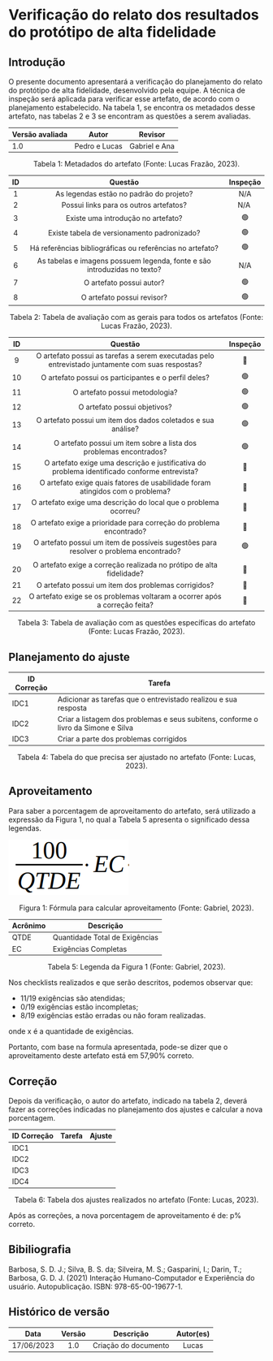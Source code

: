 # Verificação do relato dos resultados do protótipo de alta fidelidade

## Introdução

O presente documento apresentará a verificação do planejamento do relato do protótipo de alta fidelidade, desenvolvido pela equipe. A técnica de inspeção será aplicada para verificar esse artefato, de acordo com o planejamento estabelecido. Na tabela 1, se encontra os metadados desse artefato, nas tabelas 2 e 3 se encontram as questões a serem avaliadas.

<center>

| Versão avaliada | Autor         | Revisor       |
| --------------- | ------------- | ------------- |
| 1.0             | Pedro e Lucas | Gabriel e Ana |

</center>

<div style="text-align: center">
<p> Tabela 1: Metadados do artefato (Fonte: Lucas Frazão, 2023). </p>
</div>

| ID  |                                 Questão                                  | Inspeção |
| :-: | :----------------------------------------------------------------------: | :------: |
|  1  |                 As legendas estão no padrão do projeto?                  |   N/A    |
|  2  |                  Possui links para os outros artefatos?                  |  N/A ​   |
|  3  |                    Existe uma introdução no artefato?                    |    🟢    |
|  4  |               Existe tabela de versionamento padronizado?                |    🟢    |
|  5  |        Há referências bibliográficas ou referências no artefato?         |    🟢    |
|  6  | As tabelas e imagens possuem legenda, fonte e são introduzidas no texto? |   N/A    |
|  7  |                         O artefato possui autor?                         |    🟢    |
|  8  |                        O artefato possui revisor?                        |    🟢    |

<div style="text-align: center">
<p> Tabela 2: Tabela de avaliação com as gerais para todos os artefatos (Fonte: Lucas Frazão, 2023). </p>
</div>

| ID  |                                             Questão                                              | Inspeção |
| :-: | :----------------------------------------------------------------------------------------------: | :------: |
|  9  | O artefato possui as tarefas a serem executadas pelo entrevistado juntamente com suas respostas? |    🔴    |
| 10  |                       O artefato possui os participantes e o perfil deles?                       |    🟢    |
| 11  |                                  O artefato possui metodologia?                                  |    🟢    |
| 12  |                                   O artefato possui objetivos?                                   |    🟢    |
| 13  |                   O artefato possui um item dos dados coletados e sua análise?                   |    🟢    |
|     |                                                                                                  |          |
| 14  |                O artefato possui um item sobre a lista dos problemas encontrados?                |    🟢    |
| 15  |   O artefato exige uma descrição e justificativa do problema identificado conforme entrevista?   |    🔴    |
| 16  |          O artefato exige quais fatores de usabilidade foram atingidos com o problema?           |    🔴    |
| 17  |                 O artefato exige uma descrição do local que o problema ocorreu?                  |    🔴    |
| 18  |               O artefato exige a prioridade para correção do problema encontrado?                |    🔴    |
| 19  |      O artefato possui um item de possíveis sugestões para resolver o problema encontrado?       |    🟢    |
|     |                                                                                                  |          |
| 20  |               O artefato exige a correção realizada no prótipo de alta fidelidade?               |    🔴    |
| 21  |                       O artefato possui um item dos problemas corrigidos?                        |    🔴    |
| 22  |            O artefato exige se os problemas voltaram a ocorrer após a correção feita?            |    🔴    |

<div style="text-align: center">
<p> Tabela 3: Tabela de avaliação com as questões específicas do artefato (Fonte: Lucas Frazão, 2023). </p>
</div>

## Planejamento do ajuste

| ID Correção | Tarefa                                                                             |
| ----------- | ---------------------------------------------------------------------------------- |
| IDC1        | Adicionar as tarefas que o entrevistado realizou e sua resposta                    |
| IDC2        | Criar a listagem dos problemas e seus subitens, conforme o livro da Simone e Silva |
| IDC3        | Criar a parte dos problemas corrigidos                                             |

<div style="text-align: center">
<p> Tabela 4: Tabela do que precisa ser ajustado no artefato (Fonte: Lucas, 2023). </p>
</div>

## Aproveitamento

Para saber a porcentagem de aproveitamento do artefato, será utilizado a expressão da Figura 1, no qual a Tabela 5 apresenta o significado dessa legendas.

<img src="../../../images/formulaCalculoAproveitamento.png"  alt="legenda da fórmula da figura 1"/>
<div style="text-align: center">

<p> Figura 1: Fórmula para calcular aproveitamento (Fonte: Gabriel, 2023). </p>
</div>

| Acrônimo | Descrição                      |
| -------- | ------------------------------ |
| QTDE     | Quantidade Total de Exigências |
| EC       | Exigências Completas           |

<div style="text-align: center">
<p> Tabela 5: Legenda da Figura 1 (Fonte: Gabriel, 2023). </p>
</div>

Nos checklists realizados e que serão descritos, podemos observar que:

- 11/19 exigências são atendidas;
- 0/19 exigências estão incompletas;
- 8/19 exigências estão erradas ou não foram realizadas.

onde x é a quantidade de exigências.

Portanto, com base na formula apresentada, pode-se dizer que o aproveitamento deste artefato está em 57,90% correto.

## Correção

Depois da verificação, o autor do artefato, indicado na tabela 2, deverá fazer as correções indicadas no planejamento dos ajustes e calcular a nova porcentagem.

| ID Correção | Tarefa | Ajuste |
| ----------- | ------ | ------ |
| IDC1        |        |        |
| IDC2        |        |        |
| IDC3        |        |        |
| IDC4        |        |        |

<!-- Atualizar histórico de versão, após corrigir. -->

<div style="text-align: center">
<p> Tabela 6: Tabela dos ajustes realizados no artefato (Fonte: Lucas, 2023). </p>
</div>

Após as correções, a nova porcentagem de aproveitamento é de: p% correto.

## Bibiliografia

Barbosa, S. D. J.; Silva, B. S. da; Silveira, M. S.; Gasparini, I.; Darin, T.; Barbosa, G. D. J. (2021) Interação Humano-Computador e Experiência do usuário. Autopublicação. ISBN: 978-65-00-19677-1.

## Histórico de versão

|    Data    | Versão |      Descrição       | Autor(es) |
| :--------: | :----: | :------------------: | :-------: |
| 17/06/2023 |  1.0   | Criação do documento |   Lucas   |
